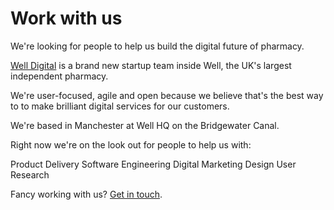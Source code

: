 # Work with us

We're looking for people to help us build the digital future of pharmacy. 

[Well Digital](https://digital.well.co.uk) is a brand new startup team inside Well, the UK's largest independent pharmacy. 

We're user-focused, agile and open because we believe that's the best way to to make brilliant digital services for our customers. 

We're based in Manchester at Well HQ on the Bridgewater Canal. 

Right now we're on the look out for people to help us with:

Product
Delivery
Software Engineering
Digital Marketing
Design
User Research

Fancy working with us? [Get in touch](mailto:digital@well.co.uk).



